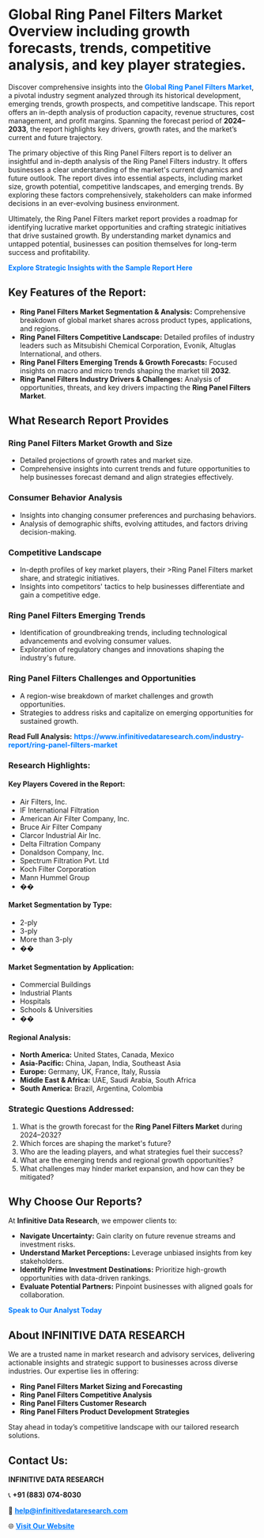 <h1>Global Ring Panel Filters Market Overview including growth forecasts, trends, competitive analysis, and key player strategies.</h1>
<p>
Discover comprehensive insights into the 
<a href="https://www.infinitivedataresearch.com/industry-report/ring-panel-filters-market" rel="dofollow" style="color: #007BFF; text-decoration: none;"><strong>Global Ring Panel Filters Market</strong></a>, a pivotal industry segment analyzed through its historical development, emerging trends, growth prospects, and competitive landscape. This report offers an in-depth analysis of production capacity, revenue structures, cost management, and profit margins. Spanning the forecast period of <strong>2024–2033</strong>, the report highlights key drivers, growth rates, and the market’s current and future trajectory.
</p>
<p>
The primary objective of this Ring Panel Filters report is to deliver an insightful and in-depth analysis of the Ring Panel Filters industry. It offers businesses a clear understanding of the market's current dynamics and future outlook. The report dives into essential aspects, including market size, growth potential, competitive landscapes, and emerging trends. By exploring these factors comprehensively, stakeholders can make informed decisions in an ever-evolving business environment.
</p>
<p>
Ultimately, the Ring Panel Filters market report provides a roadmap for identifying lucrative market opportunities and crafting strategic initiatives that drive sustained growth. By understanding market dynamics and untapped potential, businesses can position themselves for long-term success and profitability.
</p>
<p>
<a href="https://www.infinitivedataresearch.com/request-sample/reportId=108814" style="color: #007BFF; text-decoration: none;"><strong>Explore Strategic Insights with the Sample Report Here</strong></a>
</p>

<h2>Key Features of the Report:</h2>
<ul>
<li><strong>Ring Panel Filters Market Segmentation & Analysis:</strong> Comprehensive breakdown of global market shares across product types, applications, and regions.</li>
<li><strong>Ring Panel Filters Competitive Landscape:</strong> Detailed profiles of industry leaders such as Mitsubishi Chemical Corporation, Evonik, Altuglas International, and others.</li>
<li><strong>Ring Panel Filters Emerging Trends & Growth Forecasts:</strong> Focused insights on macro and micro trends shaping the market till <strong>2032</strong>.</li>
<li><strong>Ring Panel Filters Industry Drivers & Challenges:</strong> Analysis of opportunities, threats, and key drivers impacting the <strong>Ring Panel Filters Market</strong>.</li>
</ul>

<h2>What Research Report Provides</h2>
<h3>Ring Panel Filters Market Growth and Size</h3>
<ul>
<li>Detailed projections of growth rates and market size.</li>
<li>Comprehensive insights into current trends and future opportunities to help businesses forecast demand and align strategies effectively.</li>
</ul>

<h3>Consumer Behavior Analysis</h3>
<ul>
<li>Insights into changing consumer preferences and purchasing behaviors.</li>
<li>Analysis of demographic shifts, evolving attitudes, and factors driving decision-making.</li>
</ul>

<h3>Competitive Landscape</h3>
<ul>
<li>In-depth profiles of key market players, their >Ring Panel Filters market share, and strategic initiatives.</li>
<li>Insights into competitors' tactics to help businesses differentiate and gain a competitive edge.</li>
</ul>

<h3>Ring Panel Filters Emerging Trends</h3>
<ul>
<li>Identification of groundbreaking trends, including technological advancements and evolving consumer values.</li>
<li>Exploration of regulatory changes and innovations shaping the industry's future.</li>
</ul>

<h3>Ring Panel Filters Challenges and Opportunities</h3>
<ul>
<li>A region-wise breakdown of market challenges and growth opportunities.</li>
<li>Strategies to address risks and capitalize on emerging opportunities for sustained growth.</li>
</ul>
<p><strong>Read Full Analysis:</strong> <a href="https://www.infinitivedataresearch.com/industry-report/ring-panel-filters-market" rel="dofollow" style="color: #007BFF; text-decoration: none;"><strong>https://www.infinitivedataresearch.com/industry-report/ring-panel-filters-market</strong></a></p>
<h3>Research Highlights:</h3>
<h4>Key Players Covered in the Report:</h4>
<ul><li>Air Filters, Inc.</li><li>IF International Filtration</li><li>American Air Filter Company, Inc.</li><li>Bruce Air Filter Company</li><li>Clarcor Industrial Air Inc.</li><li>Delta Filtration Company</li><li>Donaldson Company, Inc.</li><li>Spectrum Filtration Pvt. Ltd</li><li>Koch Filter Corporation</li><li>Mann Hummel Group</li><li>��</li></ul>
<h4>Market Segmentation by Type:</h4>
<ul><li>2-ply</li><li>3-ply</li><li>More than 3-ply</li><li>��</li></ul>
<h4>Market Segmentation by Application:</h4>
<ul><li>Commercial Buildings</li><li>Industrial Plants</li><li>Hospitals</li><li>Schools &amp; Universities</li><li>��</li></ul>

<h4>Regional Analysis:</h4>
<ul>
<li><strong>North America:</strong> United States, Canada, Mexico</li>
<li><strong>Asia-Pacific:</strong> China, Japan, India, Southeast Asia</li>
<li><strong>Europe:</strong> Germany, UK, France, Italy, Russia</li>
<li><strong>Middle East & Africa:</strong> UAE, Saudi Arabia, South Africa</li>
<li><strong>South America:</strong> Brazil, Argentina, Colombia</li>
</ul>

<h3>Strategic Questions Addressed:</h3>
<ol>
<li>What is the growth forecast for the <strong>Ring Panel Filters Market</strong> during 2024–2032?</li>
<li>Which forces are shaping the market's future?</li>
<li>Who are the leading players, and what strategies fuel their success?</li>
<li>What are the emerging trends and regional growth opportunities?</li>
<li>What challenges may hinder market expansion, and how can they be mitigated?</li>
</ol>

<h2>Why Choose Our Reports?</h2>
<p>At <strong>Infinitive Data Research</strong>, we empower clients to:</p>
<ul>
<li><strong>Navigate Uncertainty:</strong> Gain clarity on future revenue streams and investment risks.</li>
<li><strong>Understand Market Perceptions:</strong> Leverage unbiased insights from key stakeholders.</li>
<li><strong>Identify Prime Investment Destinations:</strong> Prioritize high-growth opportunities with data-driven rankings.</li>
<li><strong>Evaluate Potential Partners:</strong> Pinpoint businesses with aligned goals for collaboration.</li>
</ul>
<p><a href="https://www.infinitivedataresearch.com/industry-report/ring-panel-filters-market" rel="dofollow" style="color: #007BFF; text-decoration: none;"><strong>Speak to Our Analyst Today</strong></a></p>

<h2>About INFINITIVE DATA RESEARCH</h2>
<p>We are a trusted name in market research and advisory services, delivering actionable insights and strategic support to businesses across diverse industries. Our expertise lies in offering:</p>
<ul>
<li><strong>Ring Panel Filters Market Sizing and Forecasting</strong></li>
<li><strong>Ring Panel Filters Competitive Analysis</strong></li>
<li><strong>Ring Panel Filters Customer Research</strong></li>
<li><strong>Ring Panel Filters Product Development Strategies</strong></li>
</ul>
<p>Stay ahead in today’s competitive landscape with our tailored research solutions.</p>

<h2>Contact Us:</h2>
<p><strong>INFINITIVE DATA RESEARCH</strong></p>
<p>📞 <strong>+91 (883) 074-8030</strong></p>
<p>📧 <strong><a href="mailto:help@infinitivedataresearch.com" style="color: #007BFF;">help@infinitivedataresearch.com</a></strong></p>
<p>🌐 <strong><a href="https://www.infinitivedataresearch.com" rel="dofollow" style="color: #007BFF;">Visit Our Website</a></strong></p>